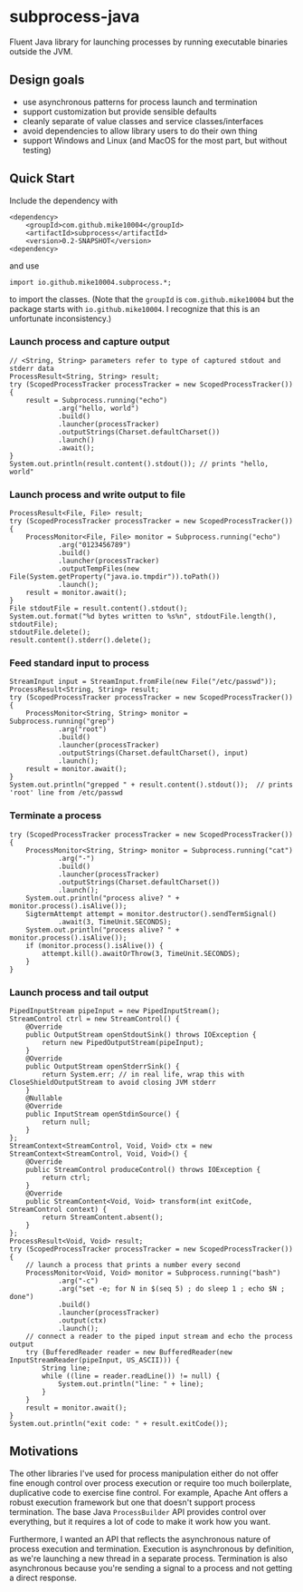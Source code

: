 


# subprocess-java

Fluent Java library for launching processes by running executable binaries 
outside the JVM.

## Design goals

* use asynchronous patterns for process launch and termination
* support customization but provide sensible defaults 
* cleanly separate of value classes and service classes/interfaces
* avoid dependencies to allow library users to do their own thing
* support Windows and Linux (and MacOS for the most part, but without testing)

## Quick Start

Include the dependency with

    <dependency>
        <groupId>com.github.mike10004</groupId>
        <artifactId>subprocess</artifactId>
        <version>0.2-SNAPSHOT</version>
    <dependency>

and use  

    import io.github.mike10004.subprocess.*;

to import the classes. (Note that the `groupId` is `com.github.mike10004` but 
the package starts with `io.github.mike10004`. I recognize that this is an 
unfortunate inconsistency.)

### Launch process and capture output

    // <String, String> parameters refer to type of captured stdout and stderr data
    ProcessResult<String, String> result;
    try (ScopedProcessTracker processTracker = new ScopedProcessTracker()) {
        result = Subprocess.running("echo")
                .arg("hello, world")
                .build()
                .launcher(processTracker)
                .outputStrings(Charset.defaultCharset())
                .launch()
                .await();
    }
    System.out.println(result.content().stdout()); // prints "hello, world"


### Launch process and write output to file

    ProcessResult<File, File> result;
    try (ScopedProcessTracker processTracker = new ScopedProcessTracker()) {
        ProcessMonitor<File, File> monitor = Subprocess.running("echo")
                .arg("0123456789")
                .build()
                .launcher(processTracker)
                .outputTempFiles(new File(System.getProperty("java.io.tmpdir")).toPath())
                .launch();
        result = monitor.await();
    }
    File stdoutFile = result.content().stdout();
    System.out.format("%d bytes written to %s%n", stdoutFile.length(), stdoutFile);
    stdoutFile.delete();
    result.content().stderr().delete();


### Feed standard input to process

    StreamInput input = StreamInput.fromFile(new File("/etc/passwd"));
    ProcessResult<String, String> result;
    try (ScopedProcessTracker processTracker = new ScopedProcessTracker()) {
        ProcessMonitor<String, String> monitor = Subprocess.running("grep")
                .arg("root")
                .build()
                .launcher(processTracker)
                .outputStrings(Charset.defaultCharset(), input)
                .launch();
        result = monitor.await();
    }
    System.out.println("grepped " + result.content().stdout());  // prints 'root' line from /etc/passwd


### Terminate a process

    try (ScopedProcessTracker processTracker = new ScopedProcessTracker()) {
        ProcessMonitor<String, String> monitor = Subprocess.running("cat")
                .arg("-")
                .build()
                .launcher(processTracker)
                .outputStrings(Charset.defaultCharset())
                .launch();
        System.out.println("process alive? " + monitor.process().isAlive());
        SigtermAttempt attempt = monitor.destructor().sendTermSignal()
                .await(3, TimeUnit.SECONDS);
        System.out.println("process alive? " + monitor.process().isAlive());
        if (monitor.process().isAlive()) {
            attempt.kill().awaitOrThrow(3, TimeUnit.SECONDS);
        }
    }


### Launch process and tail output

    PipedInputStream pipeInput = new PipedInputStream();
    StreamControl ctrl = new StreamControl() {
        @Override
        public OutputStream openStdoutSink() throws IOException {
            return new PipedOutputStream(pipeInput);
        }
        @Override
        public OutputStream openStderrSink() {
            return System.err; // in real life, wrap this with CloseShieldOutputStream to avoid closing JVM stderr
        }
        @Nullable
        @Override
        public InputStream openStdinSource() {
            return null;
        }
    };
    StreamContext<StreamControl, Void, Void> ctx = new StreamContext<StreamControl, Void, Void>() {
        @Override
        public StreamControl produceControl() throws IOException {
            return ctrl;
        }
        @Override
        public StreamContent<Void, Void> transform(int exitCode, StreamControl context) {
            return StreamContent.absent();
        }
    };
    ProcessResult<Void, Void> result;
    try (ScopedProcessTracker processTracker = new ScopedProcessTracker()) {
        // launch a process that prints a number every second
        ProcessMonitor<Void, Void> monitor = Subprocess.running("bash")
                .arg("-c")
                .arg("set -e; for N in $(seq 5) ; do sleep 1 ; echo $N ; done")
                .build()
                .launcher(processTracker)
                .output(ctx)
                .launch();
        // connect a reader to the piped input stream and echo the process output
        try (BufferedReader reader = new BufferedReader(new InputStreamReader(pipeInput, US_ASCII))) {
            String line;
            while ((line = reader.readLine()) != null) {
                System.out.println("line: " + line);
            }
        }
        result = monitor.await();
    }
    System.out.println("exit code: " + result.exitCode());


## Motivations

The other libraries I've used for process manipulation either do not offer 
fine enough control over process execution or require too much boilerplate,
duplicative code to exercise fine control. For example, Apache Ant offers a 
robust execution framework but one that doesn't support process termination. 
The base Java `ProcessBuilder` API provides control over everything, but it 
requires a lot of code to make it work how you want.

Furthermore, I wanted an API that reflects the asynchronous nature of process 
execution and termination. Execution is asynchronous by definition, as we're 
launching a new thread in a separate process. Termination is also asynchronous 
because you're sending a signal to a process and not getting a direct response.
